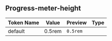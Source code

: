 ## Progress-meter-height

| Token Name | Value | Preview | Type |
|------------|-------|---------|------|
| default | 0.5rem | `0.5rem` |  |
